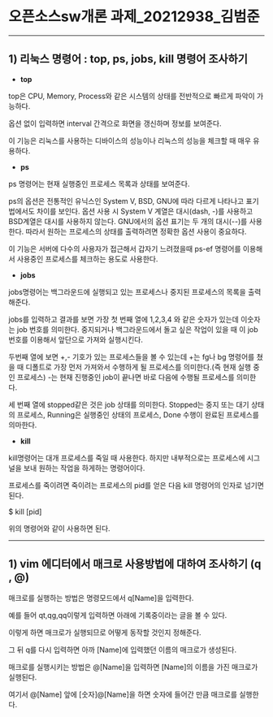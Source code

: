 # 오픈소스sw개론 과제_20212938_김범준
---

## 1) 리눅스 명령어 : top, ps, jobs, kill 명령어 조사하기

* **top** 

top은 CPU, Memory, Process와 같은 시스템의 상태를 전반적으로 빠르게 파악이 가능하다.

옵션 없이 입력하면 interval 간격으로 화면을 갱신하며 정보를 보여준다.

이 기능은 리눅스를 사용하는 디바이스의 성능이나 리눅스의 성능을 체크할 때 매우 유용하다.

* **ps** 

ps 명령어는 현재 실행중인 프로세스 목록과 상태를 보여준다.

ps의 옵션은 전통적인 유닉스인 System V, BSD, GNU에 따라 다르게 나타나고 표기법에서도  차이를 보인다. 옵션 사용 시 System V 계열은 대시(dash, -)를 사용하고 BSD계열은 대시를 사용하지 않는다. GNU에서의 옵션 표기는 두 개의 대시(--)를 사용한다. 따라서 원하는 프로세스의 상태를 출력하려면 정확한 옵션 사용이 중요하다.

이 기능은 서버에 다수의 사용자가 접근해서 갑자기 느려졌을때 ps-ef 명령어를 이용해서 사용중인 프로세스를 체크하는 용도로 사용한다.

* **jobs**

jobs명령어는 백그라운드에 실행되고 있는 프로세스나 중지된 프로세스의 목록을 출력해준다.

jobs를 입력하고 결과를 보면 가장 첫 번째 열에 1,2,3,4 와 같은 숫자가 있는데 이숫자는 job 번호를 의미한다. 중지되거나 백그라운드에서 돌고 싶은 작업이 있을 때 이 job 번호를 이용해서 앞단으로 가져와 실행시킨다.

두번째 열에 보면 +,- 기호가 있는 프로세스들을 볼 수 있는데 +는 fg나 bg 명령어를 쳤을 때 디폴트로 가장 먼저 가져와서 수행하게 될 프로세스를 의미한다.(즉 현재 실행 중인 프로세스)
-는 현재 진행중인 job이 끝나면 바로 다음에 수행될 프로세스를 의미한다.

세 번째 열에 stopped같은 것은 job 상태를 의미한다. Stopped는 중지 또는 대기 상태의 프로세스, Running은 실행중인 상태의 프로세스, Done 수행이 완료된 프로세스를 의마한다.

* **kill**

kill명령어는 대개 프로세스를 죽일 때 사용한다. 하지만 내부적으로는 프로세스에 시그널을 보내 원하는 작업을 하게하는 명령어이다.

프로세스를 죽이려면 죽이려는 프로세스의 pid를 얻은 다음 kill 명령어의 인자로 넘기면 된다.

$ kill [pid]

위의 명령어와 같이 사용하면 된다.

---
## 1) vim 에디터에서 매크로 사용방법에 대하여 조사하기 (q , @)

매크로를 실행하는 방법은 명령모드에서 q[Name]을 입력한다.

예를 들어 qt,qg,qq이렇게 입력하면 아래에 기록중이라는 글을 볼 수 있다.

이렇게 하면 매크로가 실행되므로 어떻게 동작할 것인지 정해준다.

그 뒤 q를 다시 입력하면 아까 [Name]에 입력했던 이름의 매크로가 생성된다.

매크로를 실행시키는 방법은 @[Name]을 입력하면 [Name]의 이름을 가진 매크로가 실행된다.

여기서 @[Name] 앞에 [숫자]@[Name]을 하면 숫자에 들어간 만큼 매크로를 실행한다.

